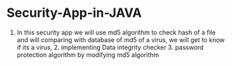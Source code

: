 Security-App-in-JAVA
====================

1. In this security app we will use md5 algorithm to check hash of a file and will comparing with database  of md5 of a virus, we will get to know if its a virus, 2. implementing Data integrity checker 3. password protection algorithm by modifying md5 algorithm